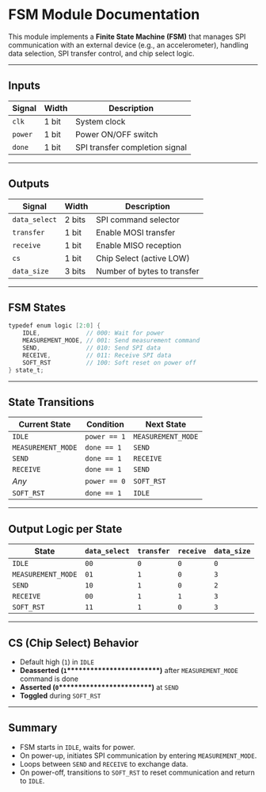 # FSM Module Documentation

This module implements a **Finite State Machine (FSM)** that manages SPI communication with an external device (e.g., an accelerometer), handling data selection, SPI transfer control, and chip select logic.

---

## Inputs

| Signal  | Width | Description                    |
| ------- | ----- | ------------------------------ |
| `clk`   | 1 bit | System clock                   |
| `power` | 1 bit | Power ON/OFF switch            |
| `done`  | 1 bit | SPI transfer completion signal |

---

## Outputs

| Signal        | Width  | Description                 |
| ------------- | ------ | --------------------------- |
| `data_select` | 2 bits | SPI command selector        |
| `transfer`    | 1 bit  | Enable MOSI transfer        |
| `receive`     | 1 bit  | Enable MISO reception       |
| `cs`          | 1 bit  | Chip Select (active LOW)    |
| `data_size`   | 3 bits | Number of bytes to transfer |

---

## FSM States

```verilog
typedef enum logic [2:0] {
    IDLE,             // 000: Wait for power
    MEASUREMENT_MODE, // 001: Send measurement command
    SEND,             // 010: Send SPI data
    RECEIVE,          // 011: Receive SPI data
    SOFT_RST          // 100: Soft reset on power off
} state_t;
```

---

## State Transitions

| Current State      | Condition    | Next State         |
| ------------------ | ------------ | ------------------ |
| `IDLE`             | `power == 1` | `MEASUREMENT_MODE` |
| `MEASUREMENT_MODE` | `done == 1`  | `SEND`             |
| `SEND`             | `done == 1`  | `RECEIVE`          |
| `RECEIVE`          | `done == 1`  | `SEND`             |
| *Any*              | `power == 0` | `SOFT_RST`         |
| `SOFT_RST`         | `done == 1`  | `IDLE`             |

---

## Output Logic per State

| State              | `data_select` | `transfer` | `receive` | `data_size` |
| ------------------ | ------------- | ---------- | --------- | ----------- |
| `IDLE`             | `00`          | `0`        | `0`       | `0`         |
| `MEASUREMENT_MODE` | `01`          | `1`        | `0`       | `3`         |
| `SEND`             | `10`          | `1`        | `0`       | `2`         |
| `RECEIVE`          | `00`          | `1`        | `1`       | `3`         |
| `SOFT_RST`         | `11`          | `1`        | `0`       | `3`         |

---

## CS (Chip Select) Behavior

- Default high (`1`) in `IDLE`
- **Deasserted (********`1`********\*\*\*\*\*\*\*\*\*\*\*\*\*\*\*\*\*\*\*\*\*\*\*\*)** after `MEASUREMENT_MODE` command is done
- **Asserted (********`0`********\*\*\*\*\*\*\*\*\*\*\*\*\*\*\*\*\*\*\*\*\*\*\*\*)** at `SEND`
- **Toggled** during `SOFT_RST`

---

## Summary

- FSM starts in `IDLE`, waits for power.
- On power-up, initiates SPI communication by entering `MEASUREMENT_MODE`.
- Loops between `SEND` and `RECEIVE` to exchange data.
- On power-off, transitions to `SOFT_RST` to reset communication and return to `IDLE`.
